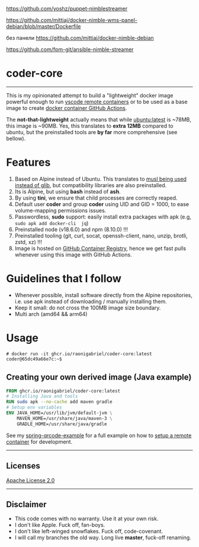 https://github.com/yoshz/puppet-nimblestreamer

https://github.com/mittiaj/docker-nimble-wms-panel-debian/blob/master/Dockerfile

без панели https://github.com/mittiaj/docker-nimble-debian

https://github.com/fpm-git/ansible-nimble-streamer

# coder-core
---
This is my opinionated attempt to build a "lightweight" docker image powerful enough to run [vscode remote containers](https://code.visualstudio.com/docs/remote/containers-tutorial) or to be used as a base image to create [docker container GitHub Actions](https://docs.github.com/en/actions/creating-actions/creating-a-docker-container-action). 

The **not-that-lightweight** actually means that while [ubuntu:latest](https://hub.docker.com/_/ubuntu) is ~78MB, this image is ~90MB. Yes, this translates to **extra 12MB** compared to ubuntu, but the preinstalled tools are **by far** more comprehensive (see bellow).

# Features

1. Based on Alpine instead of Ubuntu. This translates to [musl being used instead of glib](https://wiki.musl-libc.org/functional-differences-from-glibc.html), but compatibility libraries are also preinstalled. 
2. Its is Alpine, but using **bash** instead of **ash**.
3. By using **tini**, we ensure that child processes are correctly reaped.
4. Default user **coder** and group **coder** using UID and GID = 1000, to ease volume-mapping permissions issues.
5. Passwordless, **sudo** support: easily install extra packages with apk (e.g, ```sudo apk add docker-cli  jq```) 
7. Preinstalled node (v18.6.0) and npm (8.10.0) !!!
8. Preinstalled tooling (git, curl, socat, openssh-client, nano, unzip, brotli, zstd, xz) !!!
9. Image is hosted on [GitHub Container Registry](https://docs.github.com/en/packages/working-with-a-github-packages-registry/working-with-the-container-registry), hence we get fast pulls whenever using this image with GitHub Actions.

# Guidelines that I follow
 - Whenever possible, install software directly from the Alpine repositories, i.e. use apk instead of downloading / manually installing them.
 - Keep it small: do not cross the 100MB image size boundary.
- Multi arch (amd64 && arm64)
 # Usage

```
# docker run -it ghcr.io/raonigabriel/coder-core:latest
coder@65dc49a66e7c:~$
```
 
## Creating your own derived image (Java example)

```Dockerfile
FROM ghcr.io/raonigabriel/coder-core:latest
# Installing Java and tools
RUN sudo apk --no-cache add maven gradle
# Setup env variables
ENV JAVA_HOME=/usr/lib/jvm/default-jvm \
    MAVEN_HOME=/usr/share/java/maven-3 \
    GRADLE_HOME=/usr/share/java/gradle
```

See my [spring-qrcode-example](https://github.com/raonigabriel/spring-qrcode-example/tree/master/.devcontainer) for a full example on how to [setup a remote container](https://code.visualstudio.com/docs/remote/create-dev-container) for development.

---
## Licenses

[Apache License 2.0](https://www.apache.org/licenses/LICENSE-2.0)

---
## Disclaimer
* This code comes with no warranty. Use it at your own risk.
* I don't like Apple. Fuck off, fan-boys.
* I don't like left-winged snowflakes. Fuck off, code-covenant. 
* I will call my branches the old way. Long live **master**, fuck-off renaming.
